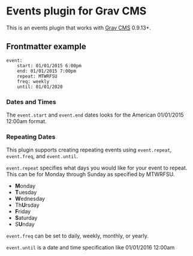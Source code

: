 # Events plugin for Grav CMS

This is an events plugin that works with [Grav CMS](http://getgrav.org)  0.9.13+.

## Frontmatter example

```
event:
    start: 01/01/2015 6:00pm
    end: 01/01/2015 7:00pm
    repeat: MTWRFSU
    freq: weekly
    until: 01/01/2020
```

### Dates and Times

The `event.start` and `event.end` dates looks for the American 01/01/2015 12:00am format.

### Repeating Dates

This plugin supports creating repeating events using `event.repeat`, `event.freq`, and `event.until`. 

`event.repeat` specifies what days you would like for your event to repeat. This can be for Monday through Sunday as specified by MTWRFSU. 

* **M**onday
* **T**uesday
* **W**ednesday
* Th**U**rsday
* **F**riday
* **S**aturday
* S**U**nday

`event.freq` can be set to daily, weekly, monthly, or yearly.

`event.until` is a date and time specification like 01/01/2016 12:00am
